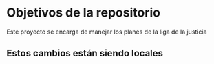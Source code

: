 # Objetivos de la repositorio

Este proyecto se encarga de manejar los planes de la liga de la justicia


## Estos cambios están siendo locales
